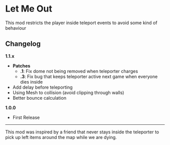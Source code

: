 # Let Me Out

This mod restricts the player inside teleport events to avoid some kind of behaviour

## Changelog


**1.1.x**
- **Patches**
  - **.1**: Fix dome not being removed when teleporter charges
  - **.3**: Fix bug that keeps teleporter active next game when everyone dies inside 
- Add delay before teleporting
- Using Mesh to collision (avoid clipping through walls)
- Better bounce calculation

**1.0.0**
- First Release





---

This mod was inspired by a friend that never stays inside the teleporter to pick up left items around the map while we are dying.
